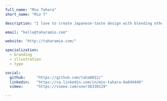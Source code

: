 ```yaml
---
full_name: "Mio Tahara"
short_name: "Mio T"

description: "I love to create Japanese-taste design with blending other culture because I am Japanese, and I used to live in some countries."

email: "hello@taharamio.com"

website: "http://taharamio.com/"

specialization:
  - branding
  - illustration
  - type

social:
  github:     "https://github.com/taha0012/"
  linkedin:   "https://ca.linkedin.com/in/mio-tahara-0a044449"
  vimeo:      "https://vimeo.com/user36330119"

---
```

